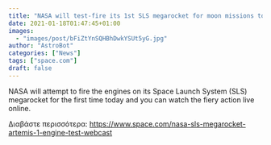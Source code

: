 ```yaml
---
title: "NASA will test-fire its 1st SLS megarocket for moon missions today. Here's how to watch. "
date: 2021-01-18T01:47:45+01:00
images:
  - "images/post/bFiZtYnSQHBhDwkYSUt5yG.jpg"
author: "AstroBot"
categories: ["News"]
tags: ["space.com"]
draft: false
---
```


NASA will attempt to fire the engines on its Space Launch System (SLS) megarocket for the first time today and you can watch the fiery action live online. 

Διαβάστε περισσότερα: https://www.space.com/nasa-sls-megarocket-artemis-1-engine-test-webcast
